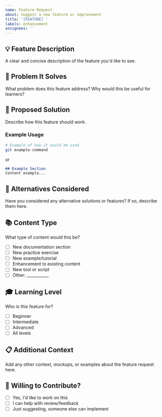 ```yaml
---
name: Feature Request
about: Suggest a new feature or improvement
title: '[FEATURE] '
labels: enhancement
assignees: ''
---
```


## 💡 Feature Description
A clear and concise description of the feature you'd like to see.

## 🎯 Problem It Solves
What problem does this feature address?
Why would this be useful for learners?

## 📖 Proposed Solution
Describe how this feature should work.

### Example Usage
```bash
# Example of how it would be used
git example-command
```

or

```markdown
## Example Section
Content example...
```

## 🔄 Alternatives Considered
Have you considered any alternative solutions or features?
If so, describe them here.

## 📚 Content Type
What type of content would this be?
- [ ] New documentation section
- [ ] New practice exercise
- [ ] New example/tutorial
- [ ] Enhancement to existing content
- [ ] New tool or script
- [ ] Other: ___________

## 🎓 Learning Level
Who is this feature for?
- [ ] Beginner
- [ ] Intermediate
- [ ] Advanced
- [ ] All levels

## 📋 Additional Context
Add any other context, mockups, or examples about the feature request here.

## 🙋 Willing to Contribute?
- [ ] Yes, I'd like to work on this
- [ ] I can help with review/feedback
- [ ] Just suggesting, someone else can implement
